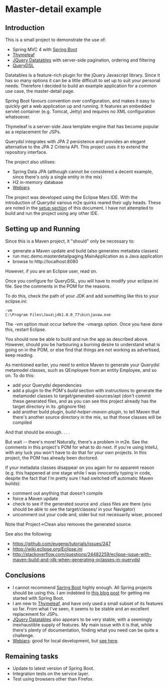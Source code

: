 # Master-detail example

## Introduction

This is a small project to demonstrate the use of:

- Spring MVC 4 with [Spring Boot](http://projects.spring.io/spring-boot/)
- [Thymeleaf](http://www.thymeleaf.org/)
- [JQuery Datatables](https://datatables.net/) with server-side pagination, ordering and filtering
- [QueryDSL](http://www.querydsl.com/)

Datatables is a feature-rich plugin for the jQuery Javascript library. Since
it has so many options it can be a little difficult to set up to suit
your personal needs. Therefore I decided to build an example application
for a common use case, the master-detail page.

Spring Boot favours convention over configuration, and makes it easy to 
quickly get a web application up and running. It features an embedded
servlet container (e.g. Tomcat, Jetty) and requires no XML configuration
whatsoever.

Thymeleaf is a server-side Java template engine that has become popular
as a replacement for JSPs.

Querydsl integrates with JPA 2 persistence and provides an elegant alternative to the
JPA 2 Criteria API. This project uses it to extend the repository interface.

The project also utilises:

- Spring Data JPA (although cannot be considered a decent example, since there's only a single entity in the mix)
- H2 in-memory database
- [Webjars](www.webjars.org)

The project was developed using the Eclipse Mars IDE. With the introduction of Querydsl various
m2e quirks reared their ugly heads. These are noted in the [setup section](#settingUp) of this document.
I have not attempted to build and run the project using any other IDE.

## <a name="settingUp"></a>Setting up and Running

Since this is a Maven project, it "should" only be necessary to:

- generate a Maven update and build (also generates metadata classes)
- run mxc.demo.masterdetailpaging.MainApplication as a Java application
- browse to http://localhost:8080

However, if you are an Eclipse user, read on.

Once you configure for QueryDSL, you will have to modify your eclipse.ini file. 
See the comments in the POM for the reasons.

To do this, check the path of your JDK and add something like this to your eclipse.ini:

```
-vm 
C:\Program Files\Java\jdk1.8.0_77\bin\javaw.exe
```

The -vm option must occur before the -vmargs option. Once you have done this, restart Eclipse.

You should now be able to build and run the app as described above.
However, should you be harbouring a burning desire to understand what is going on 
in the POM, or else find that things are not working as advertised, keep reading.

As mentioned earlier, you need to entice Maven to generate your Querydsl metamodel
classes, such as QEmployee from an entity Employee, and so on. To do this:

- add your Querydsl dependencies
- add a plugin to the POM's _build_ section with instructions to generate the metamodel
classes to target/generated-sources/apt (don't commit these generated files, and as 
you can see this project already has the target directory in its .gitignore file)
- add another build plugin, _build-helper-maven-plugin_, to tell Maven that there's another 
source directory in the mix, so that those classes will be compiled

And that should be enough. . . .

But wait -- there's more! Naturally, there's a problem in m2e. See
the comments in this project's POM for what to do next. If you're using IntellJ, with
any luck you won't have to do that for your own projects. In this project, the POM has already been doctored.

If your metadata classes disappear on you again for no apparent reason (e.g. this happened 
at one stage while I was innocently typing in code, despite the fact that
I'm pretty sure I had switched off automatic Maven builds):

- comment out anything that doesn't compile
- force a Maven update
- check to see if the generated source and .class files are there (you should be able to see 
the target/classes/ in your Navigator)
- uncomment out your code and, older but not necessarily wiser, proceed

Note that Project->Clean also removes the generated source.

See also the following:

- https://github.com/eugenp/tutorials/issues/247 
- https://wiki.eclipse.org/Eclipse.ini
- http://stackoverflow.com/questions/24482259/eclipse-issue-with-maven-build-and-jdk-when-generating-qclasses-in-querydsl

## Conclusions

- I cannot recommend [Spring Boot](http://projects.spring.io/spring-boot/) highly enough. 
All Spring projects should be using this. I am indebted to
[this blog post](https://springframework.guru/spring-boot-web-application-part-1-spring-initializr/)
for getting me started with Spring Boot.
- I am new to [Thymeleaf](http://www.thymeleaf.org/), and have only used a small subset of its features
so far. From what I've seen, it seems to be stable and an excellent replacement for JSPs.
- [JQuery Datatables](https://datatables.net/) also appears to be very stable, with a seemingly
inexhaustible supply of features. My main issue with it is that, while there's plenty
of documentation, finding what you need can be quite a challenge.
- [Webjars](www.webjars.org): good for local development, but [see here](http://www.jamesward.com/2014/03/20/webjars-now-on-the-jsdelivr-cdn).

## Remaining tasks

- Update to latest version of Spring Boot.
- Integration tests on the service layer.
- Test using browsers other than Firefox.


